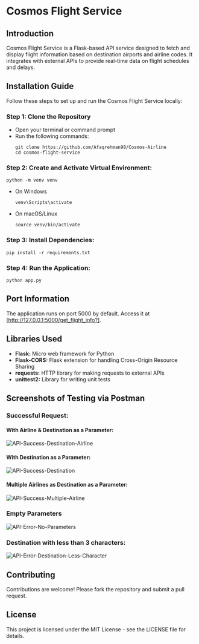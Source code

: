 # Cosmos Flight Service

## Introduction

Cosmos Flight Service is a Flask-based API service designed to fetch and display flight information based on destination airports and airline codes. It integrates with external APIs to provide real-time data on flight schedules and delays.

## Installation Guide

Follow these steps to set up and run the Cosmos Flight Service locally:

### Step 1: Clone the Repository

- Open your terminal or command prompt
- Run the following commands: 
   ```
   git clone https://github.com/Afaqrehman98/Cosmos-Airline
   cd cosmos-flight-service

### Step 2: Create and Activate Virtual Environment:
   ```
   python -m venv venv
   ```
- On Windows
   ```
   venv\Scripts\activate
   ```
- On macOS/Linux
    ```
    source venv/bin/activate
    ```

### Step 3: Install Dependencies:
   ```
   pip install -r requirements.txt
   ```


### Step 4: Run the Application:
   ```
   python app.py
   ```

## Port Information

The application runs on port 5000 by default. 
Access it at [http://127.0.0.1:5000/get_flight_info?].


## Libraries Used

- **Flask:** Micro web framework for Python
- **Flask-CORS:** Flask extension for handling Cross-Origin Resource Sharing
- **requests:** HTTP library for making requests to external APIs
- **unittest2:** Library for writing unit tests


## Screenshots of Testing via Postman

### Successful Request:
   #### With Airline & Destination as a Parameter:
   ![API-Success-Destination-Airline](https://github.com/Afaqrehman98/Cosmos-Airline/assets/62624461/db20a4c4-9dc4-4eec-a762-bf5de24430b9)

   #### With Destination as a Parameter:
   ![API-Success-Destination](https://github.com/Afaqrehman98/Cosmos-Airline/assets/62624461/ec931b65-a7bc-4a0d-acf1-df2849c386eb)

   #### Multiple Airlines as Destination as a Parameter:
   ![API-Success-Multiple-Airline](https://github.com/Afaqrehman98/Cosmos-Airline/assets/62624461/fc2b2ed7-a2a0-47a2-b986-1c8a7bed9e4b)

### Empty Parameters
![API-Error-No-Parameters](https://github.com/Afaqrehman98/Cosmos-Airline/assets/62624461/7b64b43d-56d3-4330-b0f1-23384d6fee66)

### Destination with less than 3 characters:
![API-Error-Destination-Less-Character](https://github.com/Afaqrehman98/Cosmos-Airline/assets/62624461/4a13c255-da10-4acf-9b60-84f9b89533b0)

## Contributing

Contributions are welcome! Please fork the repository and submit a pull request.

## License

This project is licensed under the MIT License - see the LICENSE file for details.
    
